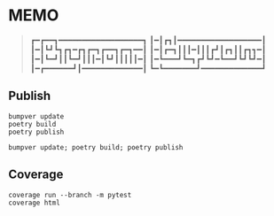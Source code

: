 # MEMO

> ┏━┏━━┓━━━━━━━━━━━━━━━━━━┓
> ┃━┃┏┓┃━━━━━━━━━━━━━━━━━━┃
> ┃━┃┗┛┗┓┏┓━┏┓┏━┓┏━━┓┏━┓━━┃
> ┃━┃┏━┓┃┃┃━┃┃┃┏┛┃┏┓┃┃┏┓┓━┃
> ┃━┃┗━┛┃┃┗━┛┃┃┃━┃┗┛┃┃┃┃┃━┃
> ┃━┗━━━┛┗━┓┏┛┗┛━┗━━┛┗┛┗┛━┃
> ┃━┏━━━━━━┛┃━━━━━━━━━━━━━┃
> ┗━┗━━━━━━━┛━━━━━━━━━━━━━┛

## Publish

```shell
bumpver update
poetry build
poetry publish

bumpver update; poetry build; poetry publish
```

## Coverage

```
coverage run --branch -m pytest
coverage html
```